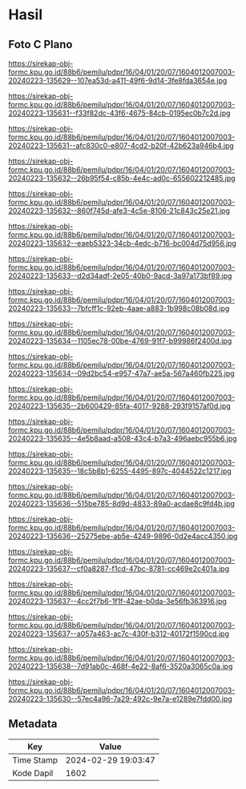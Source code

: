# Hasil

## Foto C Plano

https://sirekap-obj-formc.kpu.go.id/88b6/pemilu/pdpr/16/04/01/20/07/1604012007003-20240223-135629--107ea53d-a411-49f6-9d14-3fe8fda3654e.jpg

https://sirekap-obj-formc.kpu.go.id/88b6/pemilu/pdpr/16/04/01/20/07/1604012007003-20240223-135631--f33f82dc-43f6-4675-84cb-0195ec0b7c2d.jpg

https://sirekap-obj-formc.kpu.go.id/88b6/pemilu/pdpr/16/04/01/20/07/1604012007003-20240223-135631--afc830c0-e807-4cd2-b20f-42b623a946b4.jpg

https://sirekap-obj-formc.kpu.go.id/88b6/pemilu/pdpr/16/04/01/20/07/1604012007003-20240223-135632--26b95f54-c85b-4e4c-ad0c-655602212485.jpg

https://sirekap-obj-formc.kpu.go.id/88b6/pemilu/pdpr/16/04/01/20/07/1604012007003-20240223-135632--860f745d-afe3-4c5e-8106-21c843c25e21.jpg

https://sirekap-obj-formc.kpu.go.id/88b6/pemilu/pdpr/16/04/01/20/07/1604012007003-20240223-135632--eaeb5323-34cb-4edc-b716-bc004d75d956.jpg

https://sirekap-obj-formc.kpu.go.id/88b6/pemilu/pdpr/16/04/01/20/07/1604012007003-20240223-135633--d2d34adf-2e05-40b0-9acd-3a97a173bf89.jpg

https://sirekap-obj-formc.kpu.go.id/88b6/pemilu/pdpr/16/04/01/20/07/1604012007003-20240223-135633--7bfcff1c-92eb-4aae-a883-1b998c08b08d.jpg

https://sirekap-obj-formc.kpu.go.id/88b6/pemilu/pdpr/16/04/01/20/07/1604012007003-20240223-135634--1105ec78-00be-4769-91f7-b99986f2400d.jpg

https://sirekap-obj-formc.kpu.go.id/88b6/pemilu/pdpr/16/04/01/20/07/1604012007003-20240223-135634--09d2bc54-e957-47a7-ae5a-567a460fb225.jpg

https://sirekap-obj-formc.kpu.go.id/88b6/pemilu/pdpr/16/04/01/20/07/1604012007003-20240223-135635--2b600429-85fa-4017-9288-293f9157af0d.jpg

https://sirekap-obj-formc.kpu.go.id/88b6/pemilu/pdpr/16/04/01/20/07/1604012007003-20240223-135635--4e5b8aad-a508-43c4-b7a3-496aebc955b6.jpg

https://sirekap-obj-formc.kpu.go.id/88b6/pemilu/pdpr/16/04/01/20/07/1604012007003-20240223-135635--18c5b8b1-6255-4495-897c-4044522c1217.jpg

https://sirekap-obj-formc.kpu.go.id/88b6/pemilu/pdpr/16/04/01/20/07/1604012007003-20240223-135636--515be785-8d9d-4833-89a0-acdae8c9fd4b.jpg

https://sirekap-obj-formc.kpu.go.id/88b6/pemilu/pdpr/16/04/01/20/07/1604012007003-20240223-135636--25275ebe-ab5e-4249-9896-0d2e4acc4350.jpg

https://sirekap-obj-formc.kpu.go.id/88b6/pemilu/pdpr/16/04/01/20/07/1604012007003-20240223-135637--cf0a8287-f1cd-47bc-8781-cc469e2c401a.jpg

https://sirekap-obj-formc.kpu.go.id/88b6/pemilu/pdpr/16/04/01/20/07/1604012007003-20240223-135637--4cc2f7b6-1f1f-42ae-b0da-3e56fb363916.jpg

https://sirekap-obj-formc.kpu.go.id/88b6/pemilu/pdpr/16/04/01/20/07/1604012007003-20240223-135637--a057a463-ac7c-430f-b312-40172f1590cd.jpg

https://sirekap-obj-formc.kpu.go.id/88b6/pemilu/pdpr/16/04/01/20/07/1604012007003-20240223-135638--7d91ab0c-468f-4e22-8af6-3520a3065c0a.jpg

https://sirekap-obj-formc.kpu.go.id/88b6/pemilu/pdpr/16/04/01/20/07/1604012007003-20240223-135630--57ec4a96-7a29-492c-9e7a-e1289e7fdd00.jpg


## Metadata

| Key        | Value               |
| ---------- | ------------------- |
| Time Stamp | 2024-02-29 19:03:47 |
| Kode Dapil | 1602                |



